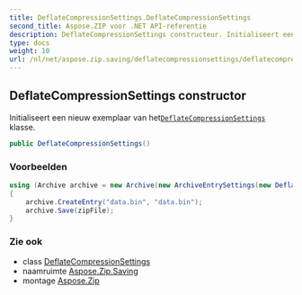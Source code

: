 ```yaml
---
title: DeflateCompressionSettings.DeflateCompressionSettings
second_title: Aspose.ZIP voor .NET API-referentie
description: DeflateCompressionSettings constructeur. Initialiseert een nieuw exemplaar van hetDeflateCompressionSettings klasse.
type: docs
weight: 10
url: /nl/net/aspose.zip.saving/deflatecompressionsettings/deflatecompressionsettings/
---
```

## DeflateCompressionSettings constructor

Initialiseert een nieuw exemplaar van het[`DeflateCompressionSettings`](../) klasse.

```csharp
public DeflateCompressionSettings()
```

### Voorbeelden

```csharp
using (Archive archive = new Archive(new ArchiveEntrySettings(new DeflateCompressionSettings())))
{
    archive.CreateEntry("data.bin", "data.bin");                   
    archive.Save(zipFile);
}
```

### Zie ook

* class [DeflateCompressionSettings](../)
* naamruimte [Aspose.Zip.Saving](../../deflatecompressionsettings/)
* montage [Aspose.Zip](../../../)


